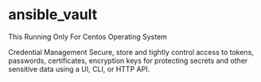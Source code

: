 # ansible_vault
This Running Only For Centos Operating System

Credential Management
Secure, store and tightly control access to tokens, passwords, certificates, encryption keys for protecting secrets and other sensitive data using a UI, CLI, or HTTP API.
